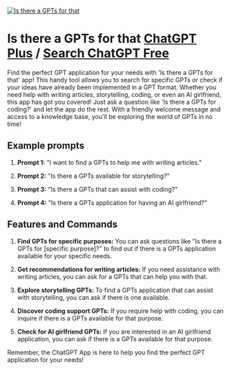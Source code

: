 
[![Is there a GPTs for that](https://files.oaiusercontent.com/file-chTu05fcZuWDYkLgyVsiOOpP?se=2123-10-19T09%3A34%3A57Z&sp=r&sv=2021-08-06&sr=b&rscc=max-age%3D31536000%2C%20immutable&rscd=attachment%3B%20filename%3Deff82ea1-4073-4958-bb60-e36d5ec3c710.png&sig=Xkdz%2BCtdLVmdLFWMK/aSjlCO8iY%2B5%2BO81VeKX4F60XU%3D)](https://chat.openai.com/g/g-chql20Gd9-is-there-a-gpts-for-that)

# Is there a GPTs for that [ChatGPT Plus](https://chat.openai.com/g/g-chql20Gd9-is-there-a-gpts-for-that) / [Search ChatGPT Free](https://gptcall.net/index.html#/?search=Is%20there%20a%20GPTs%20for%20that)

Find the perfect GPT application for your needs with 'Is there a GPTs for that' app! This handy tool allows you to search for specific GPTs or check if your ideas have already been implemented in a GPT format. Whether you need help with writing articles, storytelling, coding, or even an AI girlfriend, this app has got you covered! Just ask a question like 'Is there a GPTs for coding?' and let the app do the rest. With a friendly welcome message and access to a knowledge base, you'll be exploring the world of GPTs in no time!

## Example prompts

1. **Prompt 1:** "I want to find a GPTs to help me with writing articles."

2. **Prompt 2:** "Is there a GPTs available for storytelling?"

3. **Prompt 3:** "Is there a GPTs that can assist with coding?"

4. **Prompt 4:** "Is there a GPTs application for having an AI girlfriend?"


## Features and Commands

1. **Find GPTs for specific purposes:** You can ask questions like "Is there a GPTs for [specific purpose]?" to find out if there is a GPTs application available for your specific needs.

2. **Get recommendations for writing articles:** If you need assistance with writing articles, you can ask for a GPTs that can help you with that.

3. **Explore storytelling GPTs:** To find a GPTs application that can assist with storytelling, you can ask if there is one available.

4. **Discover coding support GPTs:** If you require help with coding, you can inquire if there is a GPTs available for that purpose.

5. **Check for AI girlfriend GPTs:** If you are interested in an AI girlfriend application, you can ask if there is a GPTs available for that purpose.

Remember, the ChatGPT App is here to help you find the perfect GPT application for your needs!


